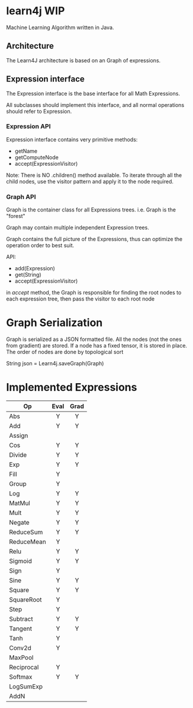 # learn4j WIP
Machine Learning Algorithm written in Java.

## Architecture
The Learn4J architecture is based on an Graph of expressions.


## Expression interface
The Expression interface is the base interface for all Math Expressions.

All subclasses should implement this interface, and all normal operations should refer to Expression.

### Expression API
Expression interface contains very primitive methods:
  * getName
  * getComputeNode
  * accept(ExpressionVisitor)

Note: There is NO .children() method available. To iterate through all the child nodes,
use the visitor pattern and apply it to the node required.


### Graph API
Graph is the container class for all Expressions trees. i.e. Graph is the "forest"

Graph may contain multiple independent Expression trees.

Graph contains the full picture of the Expressions, thus can optimize the operation order to best suit.

API:
  * add(Expression)
  * get(String)
  * accept(ExpressionVisitor)

in _accept_ method, the Graph is responsible for finding the root nodes to each expression tree,
then pass the visitor to each root node




# Graph Serialization

Graph is serialized as a JSON formatted file.
All the nodes (not the ones from gradient) are stored. If a node has a fixed tensor, it is stored in place.
The order of nodes are done by topological sort

String json = Learn4j.saveGraph(Graph)


# Implemented Expressions
| Op            | Eval  | Grad  |
| ---           | :---: | :---: |
| Abs           | Y     | Y     |
| Add           | Y     | Y     |
| Assign        |       |       |
| Cos           | Y     | Y     |
| Divide        | Y     | Y     |
| Exp           | Y     | Y     |
| Fill          | Y     |       |
| Group         | Y     |       |
| Log           | Y     | Y     |
| MatMul        | Y     | Y     |
| Mult          | Y     | Y     |
| Negate        | Y     | Y     |
| ReduceSum     | Y     | Y     |
| ReduceMean    | Y     |       |
| Relu          | Y     | Y     |
| Sigmoid       | Y     | Y     |
| Sign          | Y     |       |
| Sine          | Y     | Y     |
| Square        | Y     | Y     |
| SquareRoot    | Y     |       |
| Step          | Y     |       |
| Subtract      | Y     | Y     |
| Tangent       | Y     | Y     |
| Tanh          | Y     |       |
| Conv2d        | Y     |       |
| MaxPool       |       |       |
| Reciprocal    | Y     |       |
| Softmax       | Y     | Y     |
| LogSumExp     |       |       |
| AddN          |       |       |